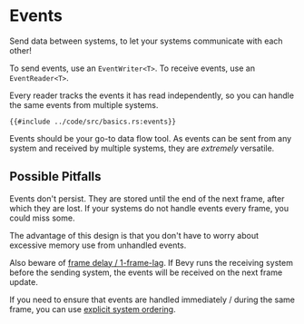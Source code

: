 # Events

Send data between systems, to let your systems communicate with each other!

To send events, use an `EventWriter<T>`. To receive events, use an `EventReader<T>`.

Every reader tracks the events it has read independently, so you can handle the same events from multiple systems.

```rust,no_run,noplayground
{{#include ../code/src/basics.rs:events}}
```

Events should be your go-to data flow tool. As events can be sent from any
system and received by multiple systems, they are *extremely* versatile.

## Possible Pitfalls

Events don't persist. They are stored until the end of the next frame, after
which they are lost. If your systems do not handle events every frame, you could
miss some.

The advantage of this design is that you don't have to worry about excessive
memory use from unhandled events.

Also beware of [frame delay / 1-frame-lag](../pitfalls/frame-delay.md). If Bevy runs
the receiving system before the sending system, the events will be received on
the next frame update.

If you need to ensure that events are handled immediately / during the same frame,
you can use [explicit system ordering](./system-order.md).
